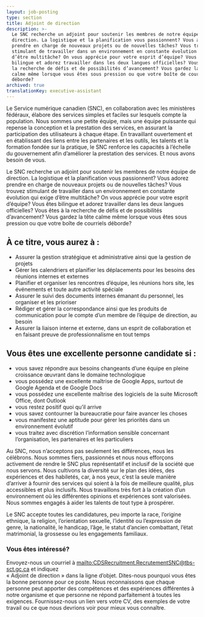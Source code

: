 ```yaml
---
layout: job-posting
type: section
title: Adjoint de direction
description: >-
  Le SNC recherche un adjoint pour soutenir les membres de notre équipe de
  direction. La logistique et la planification vous passionnent? Vous adorez
  prendre en charge de nouveaux projets ou de nouvelles tâches? Vous trouvez
  stimulant de travailler dans un environnement en constante évolution qui exige
  d’être multitâche? On vous apprécie pour votre esprit d’équipe? Vous êtes
  bilingue et adorez travailler dans les deux langues officielles? Vous êtes à
  la recherche de défis et de possibilités d’avancement? Vous gardez la tête
  calme même lorsque vous êtes sous pression ou que votre boîte de courriels
  déborde?
archived: true
translationKey: executive-assistant
---
```

Le Service numérique canadien (SNC), en collaboration avec les ministères fédéraux, élabore des services simples et faciles sur lesquels compte la population. Nous sommes une petite équipe, mais une équipe puissante qui repense la conception et la prestation des services, en assurant la participation des utilisateurs à chaque étape. En travaillant ouvertement et en établissant des liens entre les partenaires et les outils, les talents et la formation fondée sur la pratique, le SNC renforce les capacités à l’échelle du gouvernement afin d’améliorer la prestation des services. Et nous avons besoin de vous.

Le SNC recherche un adjoint pour soutenir les membres de notre équipe de direction. La logistique et la planification vous passionnent? Vous adorez prendre en charge de nouveaux projets ou de nouvelles tâches? Vous trouvez stimulant de travailler dans un environnement en constante évolution qui exige d’être multitâche? On vous apprécie pour votre esprit d’équipe? Vous êtes bilingue et adorez travailler dans les deux langues officielles? Vous êtes à la recherche de défis et de possibilités d’avancement? Vous gardez la tête calme même lorsque vous êtes sous pression ou que votre boîte de courriels déborde?

## À ce titre, vous aurez à :

* Assurer la gestion stratégique et administrative ainsi que la gestion de projets
* Gérer les calendriers et planifier les déplacements pour les besoins des réunions internes et externes
* Planifier et organiser les rencontres d’équipe, les réunions hors site, les événements et toute autre activité spéciale
* Assurer le suivi des documents internes émanant du personnel, les organiser et les prioriser
* Rédiger et gérer la correspondance ainsi que les produits de communication pour le compte d’un membre de l’équipe de direction, au besoin
* Assurer la liaison interne et externe, dans un esprit de collaboration et en faisant preuve de professionnalisme en tout temps

## Vous êtes une excellente personne candidate si :

* vous savez répondre aux besoins changeants d’une équipe en pleine croissance œuvrant dans le domaine technologique
* vous possédez une excellente maîtrise de Google Apps, surtout de Google Agenda et de Google Docs
* vous possédez une excellente maîtrise des logiciels de la suite Microsoft Office, dont Outlook
* vous restez positif quoi qu’il arrive
* vous savez contourner la bureaucratie pour faire avancer les choses
* vous manifestez une aptitude pour gérer les priorités dans un environnement évolutif
* vous traitez avec discrétion l’information sensible concernant l’organisation, les partenaires et les particuliers

Au SNC, nous n’acceptons pas seulement les différences, nous les célébrons. Nous sommes fiers, passionnés et nous nous efforçons activement de rendre le SNC plus représentatif et inclusif de la société que nous servons. Nous cultivons la diversité sur le plan des idées, des expériences et des habiletés, car, à nos yeux, c’est la seule manière d’arriver à fournir des services qui soient à la fois de meilleure qualité, plus accessibles et plus inclusifs. Nous travaillons très fort à la création d’un environnement où les différentes opinions et expériences sont valorisées. Nous sommes engagés à aider les talents de tout type à prospérer.

Le SNC accepte toutes les candidatures, peu importe la race, l’origine ethnique, la religion, l’orientation sexuelle, l’identité ou l’expression de genre, la nationalité, le handicap, l’âge, le statut d’ancien combattant, l’état matrimonial, la grossesse ou les engagements familiaux.
	

### Vous êtes intéressé?

Envoyez-nous un courriel à <mailto:CDSRecruitment.RecrutementSNC@tbs-sct.gc.ca> et indiquez  
« Adjoint de direction » dans la ligne d’objet. Dites-nous pourquoi vous êtes la bonne personne pour ce poste. Nous reconnaissons que chaque personne peut apporter des compétences et des expériences différentes à notre organisme et que personne ne répond parfaitement à toutes les exigences. Fournissez-nous un lien vers votre CV, des exemples de votre travail ou ce que nous devrions voir pour mieux vous connaître.
